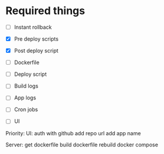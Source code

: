 # Required things

- [ ] Instant rollback
- [x] Pre deploy scripts
- [x] Post deploy script
- [ ] Dockerfile
- [ ] Deploy script
- [ ] Build logs
- [ ] App logs
- [ ] Cron jobs
- [ ] UI


Priority:
UI:
    auth with github
    add repo url
    add app name

Server:
    get dockerfile
    build dockerfile
    rebuild docker compose